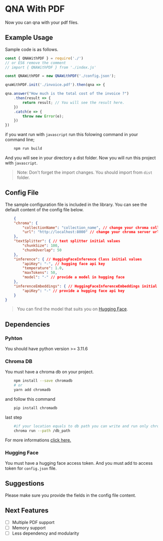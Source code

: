 # QNA With PDF
Now you can qna with your pdf files.

## Example Usage

Sample code is as follows.

```js
const { QNAWithPDF } = require('./') 
// or ES6 remove the comment 
// import { QNAWithPDF } from './index.js'

const QNAWithPDF = new QNAWithPDF('./config.json');

qnaWithPDF.init('./invoice.pdf').then(qna => {

qna.answer("How much is the total cost of the invoice ?")
    .then(result => {
        return result; // You will see the result here.
    })
    .catch(e => {
        throw new Error(e);
    })
})
```

if you want run with `javascript` run this folowing command in your command line;

```sh
    npm run build
``` 

And you will see in your directory a dist folder. Now you will run this project with `javascript`.

> Note: Don't forget the import changes. You should import from `dist` folder.  

## Config File
The sample configuration file is included in the library. You can see the default content of the config file below.

```json
    {
    "chroma": {
        "collectionName": "collection_name", // change your chroma collection name
        "url": "http://localhost:8000" // change your chroma server url
    },
    "textSplitter": { // text splitter initial values
        "chunkSize": 100,
        "chunkOverlap": 50
    },
    "inference": { // HuggingFaceInference Class initial values
        "apiKey": "-", // hugging face api key
        "temperature": 1.0,
        "maxTokens": 50,
        "model": "-" // provide a model in hugging face 
    },
    "inferenceEmbeddings": { // HuggingFaceInferenceEmbeddings initial values
        "apiKey": "-" // provide a hugging face api key
    }
}
```

>You can find the model that suits you on [Hugging Face](https://huggingface.co/models?pipeline_tag=text-generation&sort=trending).

## Dependencies

### Pyhton

You should have python version >= 3.11.6 

### Chroma DB

You must have a chroma db on your project.

```sh 
    npm install --save chromadb
    # or 
    yarn add chromadb
```

and follow this command

```sh
    pip install chromadb
```

last step

```sh
    #if your location equals to db path you can write and run only chroma run
    chroma run --path /db_path
```

For more informations <a href="https://docs.trychroma.com/">click here. </a>


###  Hugging Face
You must have a hugging face access token. And you must add to access token for `config.json` file.


## Suggestions
Please make sure you provide the fields in the config file content. 

## Next Features
- [ ] Multiple PDF support
- [ ] Memory support
- [ ] Less dependency and modularity
